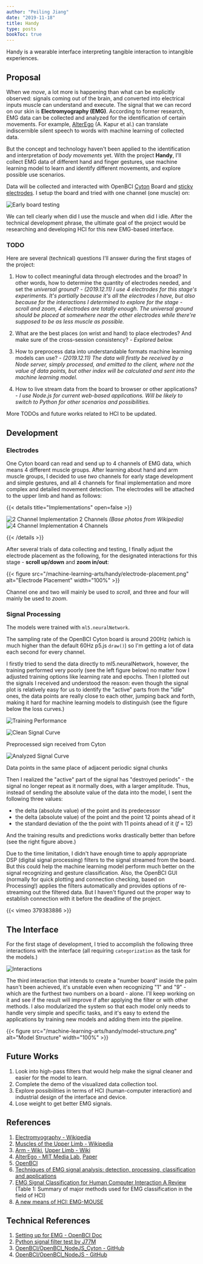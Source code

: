 ```yaml
---
author: "Peiling Jiang"
date: "2019-11-18"
title: Handy
type: posts
bookToc: true
---
```


Handy is a wearable interface interpreting tangible interaction to intangible experiences.

## Proposal

When we *move*, a lot more is happening than what can be explicitly observed: signals coming out of the brain, and converted into electrical inputs muscle can understand and execute. The signal that we can record on our skin is **Electromyography (EMG)**. According to former research, EMG data can be collected and analyzed for the identification of certain movements. For example, [AlterEgo](https://www.media.mit.edu/projects/alterego/overview/) (A. Kapur et al.) can translate indiscernible silent speech to words with machine learning of collected data.

But the concept and technology haven't been applied to the identification and interpretation of *body movements* yet. With the project **Handy**, I'll collect EMG data of different hand and finger gestures, use machine learning model to learn and identify different movements, and explore possible use scenarios.

Data will be collected and interacted with OpenBCI [Cyton](https://docs.openbci.com/docs/02Cyton/CytonLanding) Board and [sticky electrodes](https://shop.openbci.com/collections/frontpage/products/skintact-f301-pediatric-foam-solid-gel-electrodes-30-pack?variant=29467659395). I setup the board and tried with one channel (one muscle) on:

![Early board testing](/machine-learning-arts/handy/curve.png)

We can tell clearly when did I use the muscle and when did I idle. After the technical development phrase, the ultimate goal of the project would be researching and developing HCI for this new EMG-based interface.

### TODO

Here are several (technical) questions I'll answer during the first stages of the project:

1. How to collect meaningful data through electrodes and the broad? In other words, how to determine the quantity of electrodes needed, and set the *universal ground*? *- (2019.12.11) I use 4 electrodes for this stage's experiments. It's partially because it's all the electrodes I have, but also because for the interactions I determined to explore for the stage - scroll and zoom, 4 electrodes are totally enough. The universal ground should be placed at somewhere near the other electrodes while there're supposed to be as less muscle as possible.*

2. What are the best places (on wrist and hand) to place electrodes? And make sure of the cross-session consistency? *- Explored below.*
3. How to preprocess data into understandable formats machine learning models can use? *- (2019.12.11) The data will firstly be received by a Node server, simply processed, and emitted to the client, where not the value of data points, but other index will be calculated and sent into the machine learning model.*
4. How to live stream data from the board to browser or other applications? *- I use Node.js for current web-based applications. Will be likely to switch to Python for other scenarios and possibilities.*

More TODOs and future works related to HCI to be updated.

## Development

### Electrodes

One Cyton board can read and send up to 4 channels of EMG data, which means 4 different muscle groups. After learning about hand and arm muscle groups, I decided to use *two* channels for early stage development and simple gestures, and all 4 channels for final implementation and more complex and detailed movement detection. The electrodes will be attached to the upper limb and hand as follows:

{{< details title="Implementations" open=false >}}

![2 Channel Implementation](/machine-learning-arts/handy/upper-limb-2.png)
2 Channels *(Base photos from Wikipedia)*
![4 Channel Implementation](/machine-learning-arts/handy/upper-limb-4.png)
4 Channels

{{< /details >}}

After several trials of data collecting and testing, I finally adjust the electrode placement as the following, for the designated interactions for this stage - **scroll up/down** and **zoom in/out**:

{{< figure src="/machine-learning-arts/handy/electrode-placement.png" alt="Electrode Placement" width="100%" >}}

Channel one and two will mainly be used to *scroll*, and three and four will mainly be used to *zoom*.

### Signal Processing

The models were trained with `ml5.neuralNetwork`.

The sampling rate of the OpenBCI Cyton board is around 200Hz (which is much higher than the default 60Hz p5.js `draw()`) so I'm getting a lot of data each second for every channel.

I firstly tried to send the data directly to ml5.neuralNetwork, however, the training performed very poorly (see the left figure below) no matter how I adjusted training options like learning rate and epochs. Then I plotted out the signals I received and understood the reason: even though the signal plot is relatively easy for us to identify the "active" parts from the "idle" ones, the data points are really close to each other, jumping back and forth, making it hard for machine learning models to distinguish (see the figure below the loss curves.)

![Training Performance](/machine-learning-arts/handy/training_performance.jpg)

![Clean Signal Curve](/machine-learning-arts/handy/curve-clean.jpg)
<caption>Preprocessed sign received from Cyton</caption>

![Analyzed Signal Curve](/machine-learning-arts/handy/curve-closer.svg)
<caption>Data points in the same place of adjacent periodic signal chunks</caption>

Then I realized the "active" part of the signal has "destroyed periods" - the signal no longer repeat as it normally does, with a larger amplitude. Thus, instead of sending the absolute value of the data into the model, I sent the following three values:

- the delta (absolute value) of the point and its predecessor
- the delta (absolute value) of the point and the point 12 points ahead of it
- the standard deviation of the the point with 11 points ahead of it (*f* = 12)

And the training results and predictions works drastically better than before (see the right figure above.)

Due to the time limitation, I didn't have enough time to apply appropriate DSP (digital signal processing) filters to the signal streamed from the board. But this could help the machine learning model perform much better on the signal recognizing and gesture classification. Also, the OpenBCI GUI (normally for quick plotting and connection checking, based on Processing!) applies the filters automatically and provides options of re-streaming out the filtered data. But I haven't figured out the proper way to establish connection with it before the deadline of the project.

{{< vimeo 379383886 >}}

## The Interface

For the first stage of development, I tried to accomplish the following three interactions with the interface (all requiring `categorization` as the task for the models.)

![Interactions](/machine-learning-arts/handy/interface.png)

The third interaction that intends to create a "number board" inside the palm hasn't been achieved, it's unstable even when recognizing "1" and "9" - which are the furthest two numbers on a board - alone. I'll keep working on it and see if the result will improve if after applying the filter or with other methods. I also modularized the system so that each model only needs to handle very simple and specific tasks, and it's easy to extend the applications by training new models and adding them into the pipeline.

{{< figure src="/machine-learning-arts/handy/model-structure.png" alt="Model Structure" width="100%" >}}

## Future Works

1. Look into high-pass filters that would help make the signal cleaner and easier for the model to learn.
2. Complete the demo of the visualized data collection tool.
3. Explore possibilities in terms of HCI (human-computer interaction) and industrial design of the interface and device.
4. Lose weight to get better EMG signals.

## References

1. [Electromyography - Wikipedia](https://en.wikipedia.org/wiki/Electromyography)
2. [Muscles of the Upper Limb - Wikipedia](https://en.wikipedia.org/wiki/Category:Muscles_of_the_upper_limb)
3. [Arm - Wiki](https://en.wikipedia.org/wiki/Arm), [Upper Limb - Wiki](https://en.wikipedia.org/wiki/Upper_limb)
4. [AlterEgo - MIT Media Lab](https://www.media.mit.edu/projects/alterego/overview/), [Paper](https://dl.acm.org/citation.cfm?id=3172977)
5. [OpenBCI](https://openbci.com)
6. [Techniques of EMG signal analysis: detection, processing, classification and applications](https://www.ncbi.nlm.nih.gov/pmc/articles/PMC1455479/)
7. [EMG Signal Classification for Human Computer Interaction A Review](https://www.researchgate.net/publication/215677997_EMG_Signal_Classification_for_Human_Computer_Interaction_A_Review) (Table 1: Summary of major methods used for EMG classification in the field of HCI)
8. [A new means of HCI: EMG-MOUSE](https://ieeexplore.ieee.org/document/1398280)

## Technical References

1. [Setting up for EMG - OpenBCI Doc](https://docs.openbci.com/docs/01GettingStarted/02-Biosensing-Setups/EMGSetup)
2. [Python signal filter test by J77M](https://github.com/J77M/openbciGui_filter_test/blob/master/fft_data.ipynb)
3. [OpenBCI/OpenBCI_NodeJS_Cyton - GitHub](https://github.com/OpenBCI/OpenBCI_NodeJS_Cyton)
4. [OpenBCI/OpenBCI_NodeJS - GitHub](https://github.com/OpenBCI/OpenBCI_NodeJS)
